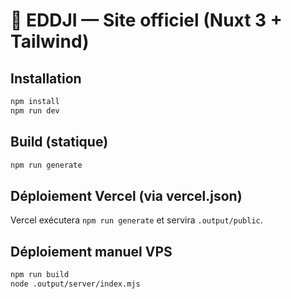 # 🚚 EDDJI — Site officiel (Nuxt 3 + Tailwind)

## Installation
```bash
npm install
npm run dev
```

## Build (statique)
```bash
npm run generate
```

## Déploiement Vercel (via vercel.json)
Vercel exécutera `npm run generate` et servira `.output/public`.

## Déploiement manuel VPS
```bash
npm run build
node .output/server/index.mjs
```
